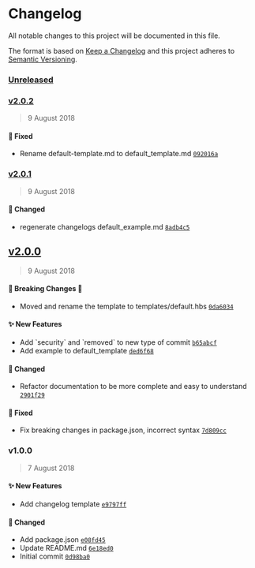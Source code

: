 # Changelog
All notable changes to this project will be documented in this file.

The format is based on [Keep a Changelog](http://keepachangelog.com/en/1.0.0/)
and this project adheres to [Semantic Versioning](http://semver.org/spec/v2.0.0.html).

### [Unreleased](https://github.com/Jno21/changelog-generator/compare/v2.0.2...HEAD)

### [v2.0.2](https://github.com/Jno21/changelog-generator/compare/v2.0.1...v2.0.2)
> 9 August 2018

#### :bug:  Fixed

- Rename default-template.md to default_template.md [`092016a`](https://github.com/Jno21/changelog-generator/commit/092016ad6526a190a473ff2da5c1309568f30f08)

### [v2.0.1](https://github.com/Jno21/changelog-generator/compare/v2.0.0...v2.0.1)
> 9 August 2018

#### :wrench:  Changed

- regenerate changelogs default_example.md [`8adb4c5`](https://github.com/Jno21/changelog-generator/commit/8adb4c502a455c0e76e9d887ba909970207f1794)

## [v2.0.0](https://github.com/Jno21/changelog-generator/compare/v1.0.0...v2.0.0)
> 9 August 2018

#### :rotating_light:  Breaking Changes  :rotating_light:

- Moved and rename the template to templates/default.hbs [`0da6034`](https://github.com/Jno21/changelog-generator/commit/0da603458b189cc17c7e74a16eebc5557ca86999)

#### :sparkles:  New Features

- Add &#x60;security&#x60; and &#x60;removed&#x60; to new type of commit [`b65abcf`](https://github.com/Jno21/changelog-generator/commit/b65abcf0dc90c7347379520569163d530bfffa37)
- Add example to default_template [`ded6f68`](https://github.com/Jno21/changelog-generator/commit/ded6f6873e396c7b18d71e52ad7e298071d7ff7e)

#### :wrench:  Changed

- Refactor documentation to be more complete and easy to understand [`2901f29`](https://github.com/Jno21/changelog-generator/commit/2901f2940bb79e2b6040ccf7b18802e710457043)

#### :bug:  Fixed

- Fix breaking changes in package.json, incorrect syntax [`7d809cc`](https://github.com/Jno21/changelog-generator/commit/7d809cc74140446a5972fe1e0cd7991de11f104d)

### v1.0.0
> 7 August 2018

#### :sparkles:  New Features

- Add changelog template [`e9797ff`](https://github.com/Jno21/changelog-generator/commit/e9797ff5e8a914a03f7f38dbc138353195023ff7)

#### :wrench:  Changed

- Add package.json [`e08fd45`](https://github.com/Jno21/changelog-generator/commit/e08fd45ba9695927dcf3088b89c9c884a74da589)
- Update README.md [`6e18ed0`](https://github.com/Jno21/changelog-generator/commit/6e18ed0f6306b02b7d665113ff1bdd7325a39570)
- Initial commit [`0d98ba0`](https://github.com/Jno21/changelog-generator/commit/0d98ba00b39ca87c873dc30f459bdbd20bfa287a)
